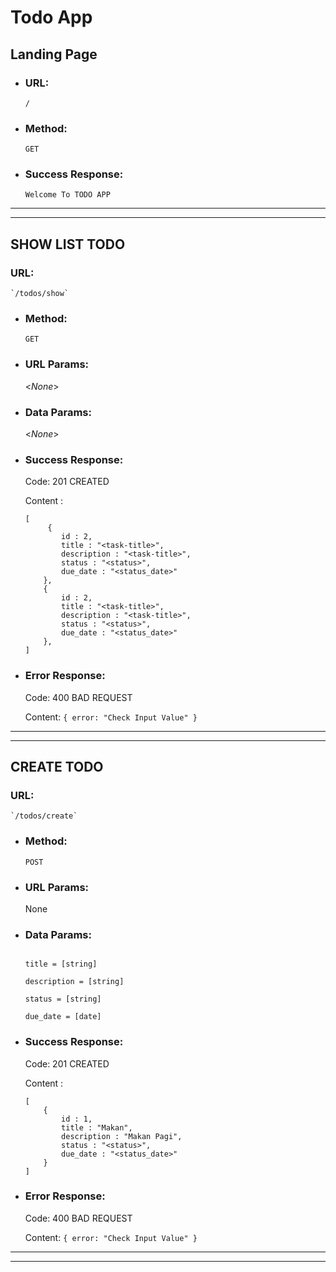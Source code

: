 # Todo App


## Landing Page
- ### URL:
    `/`
- ### Method:
    `GET`
- ### Success Response:
    `Welcome To TODO APP`
***

***

## SHOW LIST TODO

### URL:

	`/todos/show`

- ### Method:

	`GET`

- ### URL Params:

	<_None_>

- ### Data Params:

    <_None_>

- ### Success Response:

	Code: 201 CREATED

	Content :

	```
    [
         { 
            id : 2, 
            title : "<task-title>", 
	        description : "<task-title>", 
	        status : "<status>", 
	        due_date : "<status_date>" 
        },
        { 
            id : 2, 
            title : "<task-title>", 
	        description : "<task-title>", 
	        status : "<status>", 
	        due_date : "<status_date>" 
        },
    ]
	
	```

- ### Error Response:

	Code: 400 BAD REQUEST

	Content: `{ error: "Check Input Value" }`

***

***

## CREATE TODO

 ### URL:

	`/todos/create`

- ### Method:

	`POST`

- ### URL Params:

	None

- ### Data Params:
    ```

	title = [string]

	description = [string]

	status = [string]

	due_date = [date]

    ```

- ### Success Response:

	Code: 201 CREATED

	Content :

	```
    [
        { 
            id : 1, 
            title : "Makan", 
	        description : "Makan Pagi", 
	        status : "<status>", 
	        due_date : "<status_date>" 
        }
    ]
	
	```

- ### Error Response:

	Code: 400 BAD REQUEST

	Content: `{ error: "Check Input Value" }`
***

***


